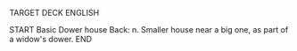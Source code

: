 TARGET DECK
ENGLISH

START
Basic
Dower house
Back: n. Smaller house near a big one, as part of a widow's dower.
END
